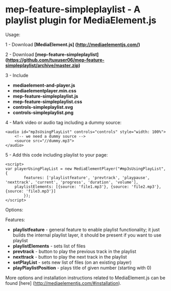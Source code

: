 
mep-feature-simpleplaylist -  A playlist plugin for MediaElement.js
=

Usage:

1 - Download **[MediaElement.js] (http://mediaelementjs.com/)**

2 - Download **[mep-feature-simpleplaylist] (https://github.com/tuxuser06/mep-feature-simpleplaylist/archive/master.zip)**

3 - Include

- **mediaelement-and-player.js**
- **mediaelementplayer.min.css**
- **mep-feature-simpleplaylist.js**
- **mep-feature-simpleplaylist.css**
- **controls-simpleplaylist.svg**
- **controls-simpleplaylist.png**


4 - Mark video or audio tag including a dummy source:
    
    <audio id="mp3sUsingPlayList" controls="controls" style="width: 100%">
        <!-- we need a dummy source -->
        <source src="//dummy.mp3">
    </audio>	


5 - Add this code including playlist to your page:

    <script>
	var playerUsingPlayList = new MediaElementPlayer("#mp3sUsingPlayList", {
            features: ['playlistfeature', 'prevtrack', 'playpause', 'nexttrack', 'current', 'progress', 'duration', 'volume'],
	    playlistElements: [{source: 'file1.mp3'}, {source: 'file2.mp3'}, {source: 'file3.mp3'}]
            });
    </script>

Options:

Features:
- **playlistfeature** - general feature to enable playlist functionality; it just builds the internal playlist layer, it should be present if you want to use playlist
- **playlistElements** - sets list of files
- **prevtrack** - button to play the previous track in the playlist
- **nexttrack** - button to play the next track in the playlist
- **setPlayList** - sets new list of files (on an existing player)
- **playPlaylistPosition** - plays title of given number (starting with 0)




More options and installation instructions related to MediaElement.js can be found [here] (http://mediaelementjs.com/#installation).
